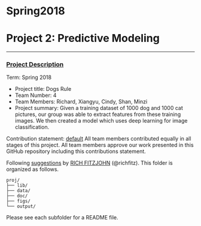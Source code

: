 # Spring2018


# Project 2: Predictive Modeling

----


### [Project Description](doc/)

Term: Spring 2018

+ Project title: Dogs Rule
+ Team Number: 4
+ Team Members: Richard, Xiangyu, Cindy, Shan, Minzi
+ Project summary: Given a training dataset of 1000 dog and 1000 cat pictures, our group was able to extract features from these training images. We then created a model which uses deep learning for image classification.

Contribution statement: [default](doc/a_note_on_contributions.md) All team members contributed equally in all stages of this project. All team members approve our work presented in this GitHub repository including this contributions statement.

Following [suggestions](http://nicercode.github.io/blog/2013-04-05-projects/) by [RICH FITZJOHN](http://nicercode.github.io/about/#Team) (@richfitz). This folder is organized as follows.

```
proj/
├── lib/
├── data/
├── doc/
├── figs/
└── output/
```

Please see each subfolder for a README file.
